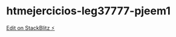 # htmejercicios-leg37777-pjeem1

[Edit on StackBlitz ⚡️](https://stackblitz.com/edit/htmejercicios-leg37777-pjeem1)